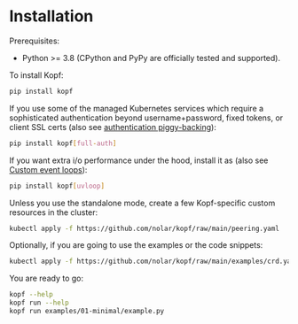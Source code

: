 # Installation

Prerequisites:

* Python >= 3.8 (CPython and PyPy are officially tested and supported).

To install Kopf:

```bash
pip install kopf
```

If you use some of the managed Kubernetes services which require a sophisticated
authentication beyond username+password, fixed tokens, or client SSL certs
(also see [authentication piggy-backing](authentication.md#auth-piggybacking)):

```bash
pip install kopf[full-auth]
```

If you want extra i/o performance under the hood, install it as (also see [Custom event loops](embedding.md#custom-event-loops)):

```bash
pip install kopf[uvloop]
```

Unless you use the standalone mode,
create a few Kopf-specific custom resources in the cluster:

```bash
kubectl apply -f https://github.com/nolar/kopf/raw/main/peering.yaml
```

Optionally, if you are going to use the examples or the code snippets:

```bash
kubectl apply -f https://github.com/nolar/kopf/raw/main/examples/crd.yaml
```

You are ready to go:

```bash
kopf --help
kopf run --help
kopf run examples/01-minimal/example.py
```
